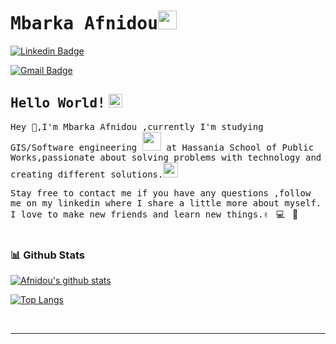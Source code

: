 # <samp>Mbarka Afnidou</samp><img src="AfnidouMbarka/assets/afnidou.gif" width="30px">

[![Linkedin Badge](https://img.shields.io/badge/LinkedIn-%230077B5.svg?&style=flat-square&logo=linkedin&logoColor=white&color=071A2C&link=https://www.linkedin.com/in/mupezzuol/)](https://www.linkedin.com/in/m-barka-afnidou/)


[![Gmail Badge](https://img.shields.io/badge/Gmail-%231877F2.svg?&style=flat-square&logo=gmail&logoColor=white&color=071A2C&link=mailto:murillo.pezzuol@gmail.com)](hananfd172@gmail.com)

## <samp>Hello World!</samp> <img src="AfnidouMbark/assets/earth.gif" width="22px">

<samp>Hey 👋,I'm Mbarka Afnidou ,currently I'm studying GIS/Software engineering <img src="AfnidouMbark/assets/developer.gif" width="30px"> at Hassania School of Public Works,passionate about solving problems with technology and creating different solutions.</samp><img src="https://media.giphy.com/media/WUlplcMpOCEmTGBtBW/giphy.gif" width="24">

<samp>Stay free to contact me if you have any questions ,follow me on my linkedin where I share a little more about myself. I love to make new friends and learn new things.✌</samp> &nbsp; 💻 &nbsp; 🚀
<br>
<br>
### 📊 Github Stats
<a href='https://github.com/rahul-jha98/github-stats-transparent'>
  
[![Afnidou's github stats](https://github-readme-stats.vercel.app/api?username=Afnidou&count_private=true&show_icons=true&theme=radical&hide_rank=false)](https://github.com/anuraghazra/github-readme-stats)


[![Top Langs](https://github-readme-stats.vercel.app/api/top-langs/?username=Afnidou)](https://github.com/anuraghazra/github-readme-stats)

  


</a>

<br>

---
